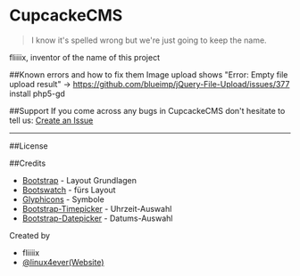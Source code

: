 ﻿CupcackeCMS
===========

> I know it's spelled wrong but we're just going to keep the name.

fliiiix, inventor of the name of this project

##Known errors and how to fix them
Image upload shows "Error: Empty file upload result"
-> https://github.com/blueimp/jQuery-File-Upload/issues/377 install php5-gd

##Support
If you come across any bugs in CupcackeCMS don't hesitate to tell us: [Create an Issue](https://github.com/fliiiix/CupcackeCMS/issues)

----
##License

##Credits
* [Bootstrap](https://github.com/twitter/bootstrap/) - Layout Grundlagen
* [Bootswatch](http://bootswatch.com/) - fürs Layout
* [Glyphicons](http://glyphicons.com/) - Symbole
* [Bootstrap-Timepicker](http://jdewit.github.com/bootstrap-timepicker/) - Uhrzeit-Auswahl
* [Bootstrap-Datepicker](http://www.eyecon.ro/bootstrap-datepicker/) - Datums-Auswahl

Created by
* fliiiix
* [@linux4ever](http://twitter.com/linux4ever2)[(Website)](http://l3r.de)
